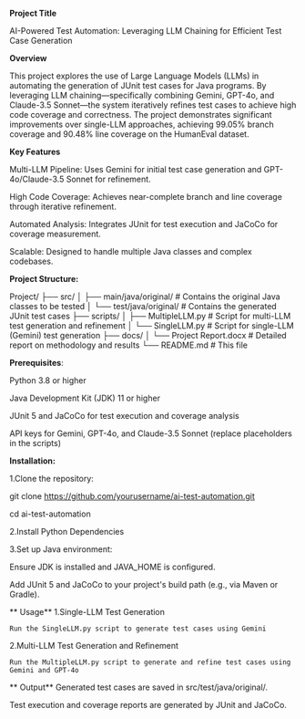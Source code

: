 **Project Title**

AI-Powered Test Automation: Leveraging LLM Chaining for Efficient Test Case Generation

**Overview**

This project explores the use of Large Language Models (LLMs) in automating the generation of JUnit test cases for Java programs. 
By leveraging LLM chaining—specifically combining Gemini, GPT-4o, and Claude-3.5 Sonnet—the system iteratively refines test cases to achieve high code coverage and correctness. 
The project demonstrates significant improvements over single-LLM approaches, achieving 99.05% branch coverage and 90.48% line coverage on the HumanEval dataset.


**Key Features**

Multi-LLM Pipeline: Uses Gemini for initial test case generation and GPT-4o/Claude-3.5 Sonnet for refinement.

High Code Coverage: Achieves near-complete branch and line coverage through iterative refinement.

Automated Analysis: Integrates JUnit for test execution and JaCoCo for coverage measurement.

Scalable: Designed to handle multiple Java classes and complex codebases.

**Project Structure:**

Project/
├── src/
│   ├── main/java/original/          # Contains the original Java classes to be tested
│   └── test/java/original/          # Contains the generated JUnit test cases
├── scripts/
│   ├── MultipleLLM.py               # Script for multi-LLM test generation and refinement
│   └── SingleLLM.py                 # Script for single-LLM (Gemini) test generation
├── docs/
│   └── Project Report.docx          # Detailed report on methodology and results
└── README.md                        # This file



**Prerequisites**:

Python 3.8 or higher

Java Development Kit (JDK) 11 or higher

JUnit 5 and JaCoCo for test execution and coverage analysis

API keys for Gemini, GPT-4o, and Claude-3.5 Sonnet (replace placeholders in the scripts)


**Installation:**

1.Clone the repository:

git clone https://github.com/yourusername/ai-test-automation.git

cd ai-test-automation

2.Install Python Dependencies

3.Set up Java environment:

  Ensure JDK is installed and JAVA_HOME is configured.

  Add JUnit 5 and JaCoCo to your project's build path (e.g., via Maven or Gradle).


** Usage**
  1.Single-LLM Test Generation
  
    Run the SingleLLM.py script to generate test cases using Gemini
  
  2.Multi-LLM Test Generation and Refinement
    
    Run the MultipleLLM.py script to generate and refine test cases using Gemini and GPT-4o

 ** Output**
   Generated test cases are saved in src/test/java/original/.

   Test execution and coverage reports are generated by JUnit and JaCoCo.
  

